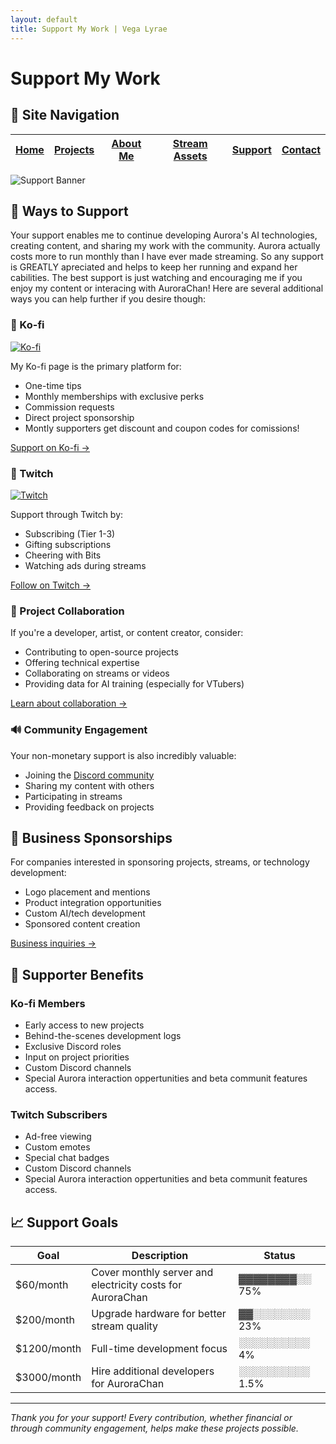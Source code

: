```yaml
---
layout: default
title: Support My Work | Vega Lyrae
---
```


# Support My Work

## 📑 Site Navigation

| [Home](README.md) | [Projects](projects.md) | [About Me](about.md) | [Stream Assets](stream-assets.md) | [Support](support.md) | [Contact](contact.md) |
|-------------------|-------------------------|----------------------|----------------------------------|------------------------|------------------------|

![Support Banner](https://via.placeholder.com/800x400?text=Support+My+Work)

## 💖 Ways to Support

Your support enables me to continue developing Aurora's AI technologies, creating content, and sharing my work with the community. Aurora actually costs more to run monthly than I have ever made streaming. So any support is GREATLY apreciated and helps to keep her running and expand her cabilities. The best support is just watching and encouraging me if you enjoy my content or interacing with AuroraChan! Here are several additional ways you can help further if you desire though:

### 🎁 Ko-fi

[![Ko-fi](https://img.shields.io/badge/Ko--fi-F16061?style=for-the-badge&logo=ko-fi&logoColor=white)](https://ko-fi.com/vegalyrae)

My Ko-fi page is the primary platform for:
- One-time tips
- Monthly memberships with exclusive perks
- Commission requests
- Direct project sponsorship
- Montly supporters get discount and coupon codes for comissions!

[Support on Ko-fi →](https://ko-fi.com/vegalyrae)

### 🔴 Twitch

[![Twitch](https://img.shields.io/badge/Twitch-9146FF?style=for-the-badge&logo=twitch&logoColor=white)](https://twitch.tv/vegalyraebard)

Support through Twitch by:
- Subscribing (Tier 1-3)
- Gifting subscriptions
- Cheering with Bits
- Watching ads during streams

[Follow on Twitch →](https://twitch.tv/vegalyraebard)

### 🤝 Project Collaboration

If you're a developer, artist, or content creator, consider:
- Contributing to open-source projects
- Offering technical expertise
- Collaborating on streams or videos
- Providing data for AI training (especially for VTubers)

[Learn about collaboration →](contact.md)

### 🔊 Community Engagement

Your non-monetary support is also incredibly valuable:
- Joining the [Discord community](https://discord.gg/UPQgsszwZA)
- Sharing my content with others
- Participating in streams
- Providing feedback on projects

## 💼 Business Sponsorships

For companies interested in sponsoring projects, streams, or technology development:
- Logo placement and mentions
- Product integration opportunities
- Custom AI/tech development
- Sponsored content creation

[Business inquiries →](contact.md)

## 💝 Supporter Benefits

### Ko-fi Members
- Early access to new projects
- Behind-the-scenes development logs
- Exclusive Discord roles
- Input on project priorities
- Custom Discord channels
- Special Aurora interaction oppertunities and beta communit features access.

### Twitch Subscribers
- Ad-free viewing
- Custom emotes
- Special chat badges
- Custom Discord channels
- Special Aurora interaction oppertunities and beta communit features access.

## 📈 Support Goals

| Goal | Description | Status |
|------|-------------|--------|
| $60/month | Cover monthly server and electricity costs for AuroraChan | ▓▓▓▓▓▓▓▓░░ 75% |
| $200/month | Upgrade hardware for better stream quality | ▓▓░░░░░░░░ 23% |
| $1200/month | Full-time development focus | ░░░░░░░░░░ 4% |
| $3000/month | Hire additional developers for AuroraChan | ░░░░░░░░░░ 1.5% |

---

*Thank you for your support! Every contribution, whether financial or through community engagement, helps make these projects possible.*
